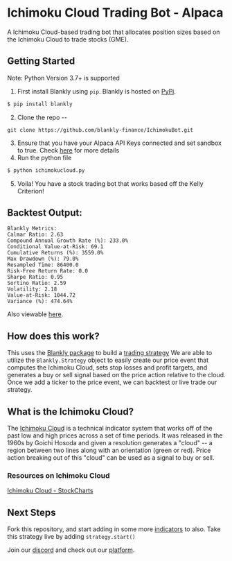 ﻿# Ichimoku Cloud Trading Bot - Alpaca

A Ichimoku Cloud-based trading bot that allocates position sizes based on the Ichimoku Cloud to trade stocks (GME).

## Getting Started

Note: Python Version 3.7+ is supported

1. First install Blankly using `pip`. Blankly is hosted on [PyPi](https://pypi.org/project/Blankly/). 
```bash
$ pip install blankly 
```
2. Clone the repo -- 
```
git clone https://github.com/blankly-finance/IchimokuBot.git
```
3. Ensure that you have your Alpaca API Keys connected and set sandbox to true. Check [here](https://docs.blankly.finance/config/keys.json) for more details
4. Run the python file
```bash
$ python ichimokucloud.py 
```
5. Voila! You have a stock trading bot that works based off the Kelly Criterion!

## Backtest Output:
```
Blankly Metrics: 
Calmar Ratio: 2.63
Compound Annual Growth Rate (%): 233.0% 
Conditional Value-at-Risk: 69.1
Cumulative Returns (%): 3559.0% 
Max Drawdown (%): 79.0% 
Resampled Time: 86400.0
Risk-Free Return Rate: 0.0
Sharpe Ratio: 0.95
Sortino Ratio: 2.59
Volatility: 2.18 
Value-at-Risk: 1044.72 
Variance (%): 474.64%
```
Also viewable [here](https://app.blankly.finance/RETIe0J8EPSQz7wizoJX0OAFb8y1/wzmUrgnjaBwcsSrwSPKx/e41328c8-6c32-409c-9c0c-77456c7826e6/backtest).

## How does this work? 

This uses the [Blankly package](https://github.com/Blankly-Finance/Blankly) to build a [trading strategy](https://docs.blankly.finance/core/strategy)
We are able to utilize the `Blankly.Strategy` object to easily create our price event that computes the Ichimoku Cloud, sets stop losses and profit targets, and generates a buy or sell signal based on the price action relative to the cloud. Once we add a ticker to the price event, we can backtest or live trade our strategy.

## What is the Ichimoku Cloud?

The [Ichimoku Cloud](https://www.investopedia.com/terms/i/ichimoku-cloud.asp) is a technical indicator system that works off of the past low and high prices across a set of time periods. It was released in the 1960s by Goichi Hosoda and given a resolution generates a "cloud" -- a region between two lines along with an orientation (green or red). Price action breaking out of this "cloud" can be used as a signal to buy or sell.
### Resources on Ichimoku Cloud
[Ichimoku Cloud - StockCharts](https://school.stockcharts.com/doku.php?id=technical_indicators:ichimoku_cloud)
## Next Steps

Fork this repository, and start adding in some more [indicators](https://docs.blankly.finance/metrics/indicators) to also. Take this strategy live by adding `strategy.start()` 

Join our [discord](https://discord.gg/xJAjGEAXNS) and check out our [platform](https://app.blankly.finance).
